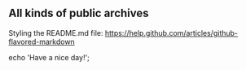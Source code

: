 ## All kinds of public archives

Styling the README.md file: https://help.github.com/articles/github-flavored-markdown

echo 'Have a nice day!';
